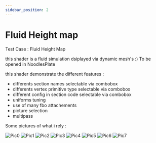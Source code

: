```yaml
---
sidebar_position: 2
---
```


# Fluid Height map

Test Case : Fluid Height Map

this shader is a fluid simulation dsiplayed via dynamic mesh's :)
To be opened in NoodlesPlate

this shader demonstrate the different features :

 * differents section names selectable via combobox
 * differents vertex primitive type selectable via combobox
 * different config in section code selectable via combobox
 * uniforms tuning
 * use of many fbo attachements
 * picture selection
 * multipass
 
Some pictures of what i rely :

![Pic0](/img/FluidHeightMap/pic0.png)
![Pic1](/img/FluidHeightMap/pic1.png)
![Pic2](/img/FluidHeightMap/pic2.png)
![Pic3](/img/FluidHeightMap/pic3.png)
![Pic4](/img/FluidHeightMap/pic4.png)
![Pic5](/img/FluidHeightMap/pic5.png)
![Pic6](/img/FluidHeightMap/pic6.png)
![Pic7](/img/FluidHeightMap/pic7.png)
